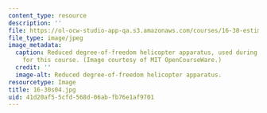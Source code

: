 ```yaml
---
content_type: resource
description: ''
file: https://ol-ocw-studio-app-qa.s3.amazonaws.com/courses/16-30-estimation-and-control-of-aerospace-systems-spring-2004/41d20af55cfd568d06abfb76e1af9701_16-30s04.jpg
file_type: image/jpeg
image_metadata:
  caption: Reduced degree-of-freedom helicopter apparatus, used during lab assignments
    for this course. (Image courtesy of MIT OpenCourseWare.)
  credit: ''
  image-alt: Reduced degree-of-freedom helicopter apparatus.
resourcetype: Image
title: 16-30s04.jpg
uid: 41d20af5-5cfd-568d-06ab-fb76e1af9701
---
```

